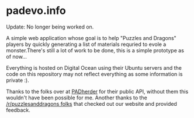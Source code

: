 # padevo.info

Update: No longer being worked on. 


A simple web application whose goal is to help "Puzzles and Dragons" players by quickly generating a list of materials requried to evole a monster.There's still a lot of work to be done, this is a simple prototype as of now... 

Everything is hosted on Digital Ocean using their Ubuntu servers and the code on this repository may not reflect everything as some information is private :). 

Thanks to the folks over at [PADherder](https://www.padherder.com/api/) for their public API, without them this wouldn't have been possible for me. Another thanks to the [/r/puzzlesanddragons folks](https://www.reddit.com/r/PuzzleAndDragons/comments/6nieud/misc_we_built_a_website_to_help_with_evolutions/) that checked out our website and provided feedback. 
